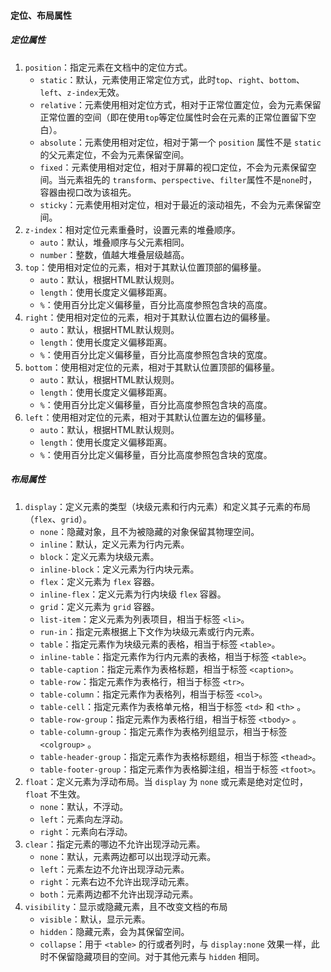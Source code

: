 #### 定位、布局属性

##### 定位属性

1. `position`：指定元素在文档中的定位方式。
   - `static`：默认，元素使用正常定位方式，此时`top`、`right`、`bottom`、`left`、`z-index`无效。
   - `relative`：元素使用相对定位方式，相对于正常位置定位，会为元素保留正常位置的空间（即在使用`top`等定位属性时会在元素的正常位置留下空白）。
   - `absolute`：元素使用相对定位，相对于第一个 `position` 属性不是 `static` 的父元素定位，不会为元素保留空间。
   - `fixed`：元素使用相对定位，相对于屏幕的视口定位，不会为元素保留空间。当元素祖先的 `transform`、`perspective`、`filter`属性不是`none`时，容器由视口改为该祖先。
   - `sticky`：元素使用相对定位，相对于最近的滚动祖先，不会为元素保留空间。
2. `z-index`：相对定位元素重叠时，设置元素的堆叠顺序。
   - `auto`：默认，堆叠顺序与父元素相同。
   - `number`：整数，值越大堆叠层级越高。
3. `top`：使用相对定位的元素，相对于其默认位置顶部的偏移量。
   - `auto`：默认，根据HTML默认规则。
   - `length`：使用长度定义偏移距离。
   - `%`：使用百分比定义偏移量，百分比高度参照包含块的高度。
4. `right`：使用相对定位的元素，相对于其默认位置右边的偏移量。
   - `auto`：默认，根据HTML默认规则。
   - `length`：使用长度定义偏移距离。
   - `%`：使用百分比定义偏移量，百分比高度参照包含块的宽度。
5. `bottom`：使用相对定位的元素，相对于其默认位置顶部的偏移量。
   - `auto`：默认，根据HTML默认规则。
   - `length`：使用长度定义偏移距离。
   - `%`：使用百分比定义偏移量，百分比高度参照包含块的高度。
6. `left`：使用相对定位的元素，相对于其默认位置左边的偏移量。
   - `auto`：默认，根据HTML默认规则。
   - `length`：使用长度定义偏移距离。
   - `%`：使用百分比定义偏移量，百分比高度参照包含块的宽度。

##### 布局属性

1. `display`：定义元素的类型（块级元素和行内元素）和定义其子元素的布局（`flex`、`grid`）。
   - `none`：隐藏对象，且不为被隐藏的对象保留其物理空间。
   - `inline`：默认，定义元素为行内元素。
   - `block`：定义元素为块级元素。
   - `inline-block`：定义元素为行内块元素。
   - `flex`：定义元素为 `flex` 容器。
   - `inline-flex`：定义元素为行内块级 `flex` 容器。
   - `grid`：定义元素为 `grid` 容器。
   - `list-item`：定义元素为列表项目，相当于标签 `<li>`。
   - `run-in`：指定元素根据上下文作为块级元素或行内元素。
   - `table`：指定元素作为块级元素的表格，相当于标签 `<table>`。
   - `inline-table`：指定元素作为行内元素的表格，相当于标签 `<table>`。
   - `table-caption`：指定元素作为表格标题，相当于标签 `<caption>`。
   - `table-row`：指定元素作为表格行，相当于标签 `<tr>`。
   - `table-column`：指定元素作为表格列，相当于标签 `<col>`。
   - `table-cell`：指定元素作为表格单元格，相当于标签 `<td>` 和 `<th>` 。
   - `table-row-group`：指定元素作为表格行组，相当于标签 `<tbody>` 。
   - `table-column-group`：指定元素作为表格列组显示，相当于标签 `<colgroup>` 。
   - `table-header-group`：指定元素作为表格标题组，相当于标签 `<thead>`。
   - `table-footer-group`：指定元素作为表格脚注组，相当于标签 `<tfoot>`。
2. `float`：定义元素为浮动布局。当 `display` 为 `none` 或元素是绝对定位时，`float` 不生效。
   - `none`：默认，不浮动。
   - `left`：元素向左浮动。
   - `right`：元素向右浮动。
3. `clear`：指定元素的哪边不允许出现浮动元素。
   - `none`：默认，元素两边都可以出现浮动元素。
   - `left`：元素左边不允许出现浮动元素。
   - `right`：元素右边不允许出现浮动元素。
   - `both`：元素两边都不允许出现浮动元素。
4. `visibility`：显示或隐藏元素，且不改变文档的布局
   - `visible`：默认，显示元素。
   - `hidden`：隐藏元素，会为其保留空间。
   - `collapse`：用于 `<table>` 的行或者列时，与 `display:none` 效果一样，此时不保留隐藏项目的空间。对于其他元素与 `hidden` 相同。
